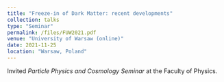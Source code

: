 ```yaml
---
title: "Freeze-in of Dark Matter: recent developments"
collection: talks
type: "Seminar"
permalink: /files/FUW2021.pdf
venue: "University of Warsaw (online)"
date: 2021-11-25
location: "Warsaw, Poland"
---
```


Invited _Particle Physics and Cosmology Seminar_ at the Faculty of Physics.
